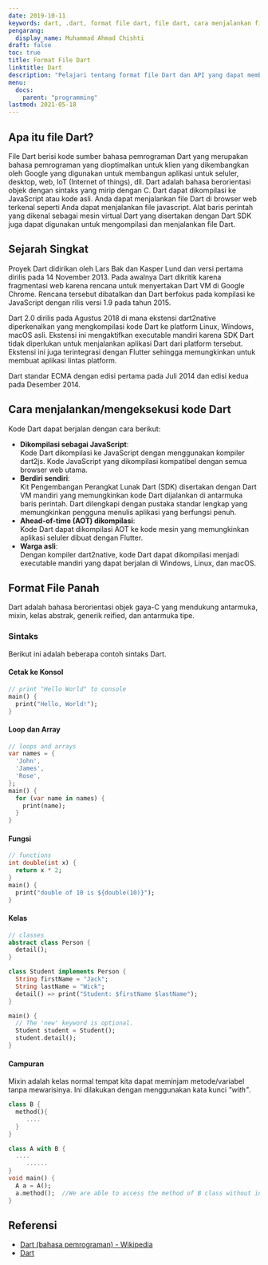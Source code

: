 ```yaml
---
date: 2019-10-11
keywords: dart, .dart, format file dart, file dart, cara menjalankan file dart, ekstensi .dart
pengarang:
  display_name: Muhammad Ahmad Chishti
draft: false
toc: true
title: Format File Dart
linktitle: Dart
description: "Pelajari tentang format file Dart dan API yang dapat membuat dan membuka file Dart."
menu:
  docs:
    parent: "programming"
lastmod: 2021-05-18
---
```


## Apa itu file Dart? ##

File Dart berisi kode sumber bahasa pemrograman Dart yang merupakan bahasa pemrograman yang dioptimalkan untuk klien yang dikembangkan oleh Google yang digunakan untuk membangun aplikasi untuk seluler, desktop, web, IoT (Internet of things), dll. Dart adalah bahasa berorientasi objek dengan sintaks yang mirip dengan C. Dart dapat dikompilasi ke JavaScript atau kode asli. Anda dapat menjalankan file Dart di browser web terkenal seperti Anda dapat menjalankan file javascript. Alat baris perintah yang dikenal sebagai mesin virtual Dart yang disertakan dengan Dart SDK juga dapat digunakan untuk mengompilasi dan menjalankan file Dart.

## Sejarah Singkat ##

Proyek Dart didirikan oleh Lars Bak dan Kasper Lund dan versi pertama dirilis pada 14 November 2013. Pada awalnya Dart dikritik karena fragmentasi web karena rencana untuk menyertakan Dart VM di Google Chrome. Rencana tersebut dibatalkan dan Dart berfokus pada kompilasi ke JavaScript dengan rilis versi 1.9 pada tahun 2015.

Dart 2.0 dirilis pada Agustus 2018 di mana ekstensi dart2native diperkenalkan yang mengkompilasi kode Dart ke platform Linux, Windows, macOS asli. Ekstensi ini mengaktifkan executable mandiri karena SDK Dart tidak diperlukan untuk menjalankan aplikasi Dart dari platform tersebut. Ekstensi ini juga terintegrasi dengan Flutter sehingga memungkinkan untuk membuat aplikasi lintas platform.

Dart standar ECMA dengan edisi pertama pada Juli 2014 dan edisi kedua pada Desember 2014.


## Cara menjalankan/mengeksekusi kode Dart ##

Kode Dart dapat berjalan dengan cara berikut:

- **Dikompilasi sebagai JavaScript**:</br> Kode Dart dikompilasi ke JavaScript dengan menggunakan kompiler dart2js. Kode JavaScript yang dikompilasi kompatibel dengan semua browser web utama.
- **Berdiri sendiri**:</br> Kit Pengembangan Perangkat Lunak Dart (SDK) disertakan dengan Dart VM mandiri yang memungkinkan kode Dart dijalankan di antarmuka baris perintah. Dart dilengkapi dengan pustaka standar lengkap yang memungkinkan pengguna menulis aplikasi yang berfungsi penuh.
- **Ahead-of-time (AOT) dikompilasi**:</br> Kode Dart dapat dikompilasi AOT ke kode mesin yang memungkinkan aplikasi seluler dibuat dengan Flutter.
- **Warga asli**:</br> Dengan kompiler dart2native, kode Dart dapat dikompilasi menjadi executable mandiri yang dapat berjalan di Windows, Linux, dan macOS.

## Format File Panah ##

Dart adalah bahasa berorientasi objek gaya-C yang mendukung antarmuka, mixin, kelas abstrak, generik reified, dan antarmuka tipe.

### Sintaks ###

Berikut ini adalah beberapa contoh sintaks Dart.

#### Cetak ke Konsol ####

```dart
// print "Hello World" to console
main() {
  print("Hello, World!");
}
```

#### Loop dan Array ####

```dart
// loops and arrays
var names = {
  'John',
  'James',
  'Rose',
};
main() {
  for (var name in names) {
    print(name);
  }
}
```

#### Fungsi ####

```dart
// functions
int double(int x) {
  return x * 2;
}
main() {
  print("double of 10 is ${double(10)}");
}
```

#### Kelas ####

```dart
// classes
abstract class Person {
  detail();
}

class Student implements Person {
  String firstName = "Jack";
  String lastName = "Wick";
  detail() => print("Student: $firstName $lastName");
}

main() {
  // The 'new' keyword is optional.
  Student student = Student();
  student.detail();
}
```

#### Campuran ####

Mixin adalah kelas normal tempat kita dapat meminjam metode/variabel tanpa mewarisinya. Ini dilakukan dengan menggunakan kata kunci *"with"*.

```dart
class B {  
  method(){
     ....
  }
}

class A with B {
  ....
     ......
}
void main() {
  A a = A();
  a.method();  //We are able to access the method of B class without inheriting from it.
}
```

## Referensi ##

- [Dart (bahasa pemrograman) - Wikipedia](https://en.wikipedia.org/wiki/Dart_(programming_language))
- [Dart](https://dart.dev/)

